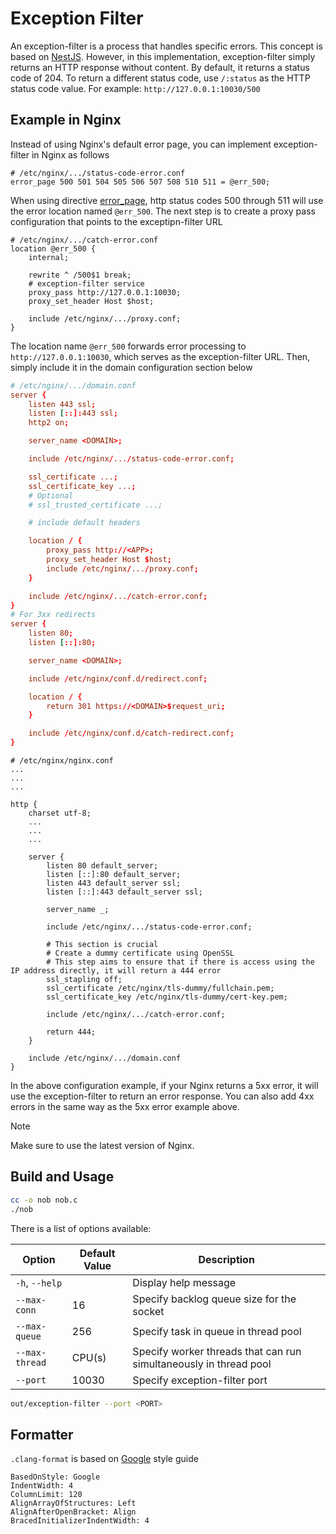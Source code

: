 # Exception Filter

An exception-filter is a process that handles specific errors.
This concept is based on [NestJS](https://docs.nestjs.com/exception-filters). However, in this implementation, exception-filter simply returns an HTTP response without content.
By default, it returns a status code of 204. To return a different status code, use `/:status` as the HTTP status code value.
For example: `http://127.0.0.1:10030/500`

## Example in Nginx

Instead of using Nginx's default error page, you can implement exception-filter in Nginx as follows

```
# /etc/nginx/.../status-code-error.conf
error_page 500 501 504 505 506 507 508 510 511 = @err_500;
```

When using directive [error_page](https://nginx.org/en/docs/http/ngx_http_core_module.html#error_page), http status codes 500 through 511 will use the error location named `@err_500`.
The next step is to create a proxy pass configuration that points to the exceptipn-filter URL

```
# /etc/nginx/.../catch-error.conf
location @err_500 {
    internal;

    rewrite ^ /500$1 break;
    # exception-filter service
    proxy_pass http://127.0.0.1:10030;
    proxy_set_header Host $host;

    include /etc/nginx/.../proxy.conf;
}
```

The location name `@err_500` forwards error processing to `http://127.0.0.1:10030`, which serves as the exception-filter URL.
Then, simply include it in the domain configuration section below

```conf
# /etc/nginx/.../domain.conf
server {
    listen 443 ssl;
    listen [::]:443 ssl;
    http2 on;

    server_name <DOMAIN>;

    include /etc/nginx/.../status-code-error.conf;

    ssl_certificate ...;
    ssl_certificate_key ...;
    # Optional
    # ssl_trusted_certificate ...;

    # include default headers

    location / {
        proxy_pass http://<APP>;
        proxy_set_header Host $host;
        include /etc/nginx/.../proxy.conf;
    }

    include /etc/nginx/.../catch-error.conf;
}
# For 3xx redirects
server {
    listen 80;
    listen [::]:80;

    server_name <DOMAIN>;

    include /etc/nginx/conf.d/redirect.conf;

    location / {
        return 301 https://<DOMAIN>$request_uri;
    }

    include /etc/nginx/conf.d/catch-redirect.conf;
}
```

```
# /etc/nginx/nginx.conf
...
...
...

http {
    charset utf-8;
    ...
    ...
    ...

    server {
        listen 80 default_server;
        listen [::]:80 default_server;
        listen 443 default_server ssl;
        listen [::]:443 default_server ssl;

        server_name _;

        include /etc/nginx/.../status-code-error.conf;

        # This section is crucial
        # Create a dummy certificate using OpenSSL
        # This step aims to ensure that if there is access using the IP address directly, it will return a 444 error
        ssl_stapling off;
        ssl_certificate /etc/nginx/tls-dummy/fullchain.pem;
        ssl_certificate_key /etc/nginx/tls-dummy/cert-key.pem;

        include /etc/nginx/.../catch-error.conf;

        return 444;
    }

    include /etc/nginx/.../domain.conf
}
```

In the above configuration example, if your Nginx returns a 5xx error, it will use the exception-filter to return an error response.
You can also add 4xx errors in the same way as the 5xx error example above.

> [!NOTE]
>
> Make sure to use the latest version of Nginx.

## Build and Usage

```sh
cc -o nob nob.c
./nob
```

There is a list of options available:

| Option         | Default Value | Description                                                       |
| -------------- | ------------- | ----------------------------------------------------------------- |
| `-h`, `--help` |               | Display help message                                              |
| `--max-conn`   | 16            | Specify backlog queue size for the socket                         |
| `--max-queue`  | 256           | Specify task in queue in thread pool                              |
| `--max-thread` | CPU(s)        | Specify worker threads that can run simultaneously in thread pool |
| `--port`       | 10030         | Specify exception-filter port                                     |

```sh
out/exception-filter --port <PORT>
```

## Formatter

`.clang-format` is based on [Google](https://google.github.io/styleguide/cppguide.html) style guide

```
BasedOnStyle: Google
IndentWidth: 4
ColumnLimit: 120
AlignArrayOfStructures: Left
AlignAfterOpenBracket: Align
BracedInitializerIndentWidth: 4
```
